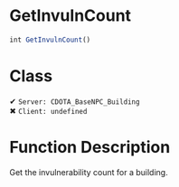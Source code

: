 # GetInvulnCount
```js
int GetInvulnCount()
```
# Class
✔ `Server: CDOTA_BaseNPC_Building`  
✖ `Client: undefined`  

# Function Description
Get the invulnerability count for a building.
